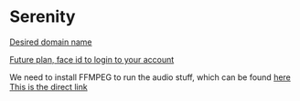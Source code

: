 # Serenity

[Desired domain name](https://uk.godaddy.com/domainsearch/find?checkAvail=1&domainToCheck=meetserenity.co.uk)

[Future plan, face id to login to your account](https://github.com/ageitgey/face_recognition)

We need to install FFMPEG to run the audio stuff, which can be found [here](https://stackoverflow.com/questions/56370173/how-to-export-ffmpeg-into-my-python-program)
[This is the direct link](https://www.gyan.dev/ffmpeg/builds/ffmpeg-git-full.7z)
